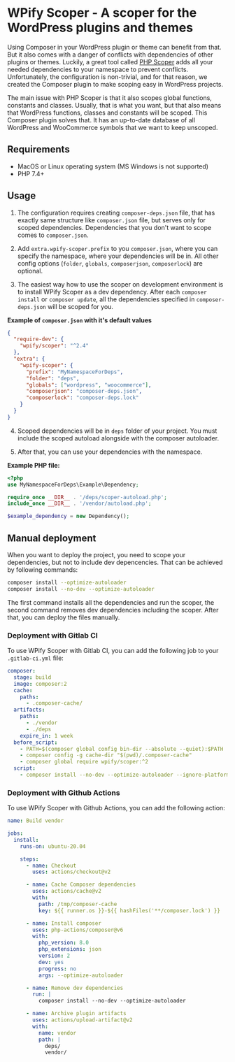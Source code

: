 # WPify Scoper - A scoper for the WordPress plugins and themes

Using Composer in your WordPress plugin or theme can benefit from that. But it also comes with a danger of conflicts with dependencies of other plugins or themes. Luckily, a great tool called [PHP Scoper](https://github.com/humbug/php-scoper) adds all your needed dependencies to your namespace to prevent conflicts. Unfortunately, the configuration is non-trivial, and for that reason, we created the Composer plugin to make scoping easy in WordPress projects.

The main issue with PHP Scoper is that it also scopes global functions, constants and classes. Usually, that is what you want, but that also means that WordPress functions, classes and constants will be scoped. This Composer plugin solves that. It has an up-to-date database of all WordPress and WooCommerce symbols that we want to keep unscoped.

## Requirements

* MacOS or Linux operating system (MS Windows is not supported)
* PHP 7.4+

## Usage

1. The configuration requires creating `composer-deps.json` file, that has exactly same structure like `composer.json` file, but serves only for scoped dependencies. Dependencies that you don't want to scope comes to `composer.json`.

2. Add `extra.wpify-scoper.prefix` to you `composer.json`, where you can specify the namespace, where your dependencies will be in. All other config options (`folder`, `globals`, `composerjson`, `composerlock`) are optional. 

3. The easiest way how to use the scoper on development environment is to install WPify Scoper as a dev dependency. After each `composer install` or `composer update`, all the dependencies specified in `composer-deps.json` will be scoped for you.

**Example of `composer.json` with it's default values**

```json
{
  "require-dev": {
    "wpify/scoper": "^2.4"
  },
  "extra": {
	"wpify-scoper": {
	  "prefix": "MyNamespaceForDeps",
	  "folder": "deps",
	  "globals": ["wordpress", "woocommerce"],
	  "composerjson": "composer-deps.json",
	  "composerlock": "composer-deps.lock"
	}
  }
}
```

4. Scoped dependencies will be in `deps` folder of your project. You must include the scoped autoload alongside with the composer autoloader.

5. After that, you can use your dependencies with the namespace.

**Example PHP file:**

```php
<?php
use MyNamespaceForDeps\Example\Dependency;

require_once __DIR__ . '/deps/scoper-autoload.php';
include_once __DIR__ . '/vendor/autoload.php';

$example_dependency = new Dependency();

```

## Manual deployment

When you want to deploy the project, you need to scope your dependencies, but not to include dev depencencies. That can be achieved by following commands:

```bash
composer install --optimize-autoloader
composer install --no-dev --optimize-autoloader
```

The first command installs all the dependencies and run the scoper, the second command removes dev dependencies including the scoper. After that, you can deploy the files manually.

### Deployment with Gitlab CI

To use WPify Scoper with Gitlab CI, you can add the following job to your `.gitlab-ci.yml` file:

```yaml
composer:
  stage: build
  image: composer:2
  cache:
    paths:
      - .composer-cache/
  artifacts:
    paths:
      - ./vendor
      - ./deps
    expire_in: 1 week
  before_script:
    - PATH=$(composer global config bin-dir --absolute --quiet):$PATH
    - composer config -g cache-dir "$(pwd)/.composer-cache"
    - composer global require wpify/scoper:^2
  script:
    - composer install --no-dev --optimize-autoloader --ignore-platform-reqs
```

### Deployment with Github Actions

To use WPify Scoper with Github Actions, you can add the following action:

```yaml
name: Build vendor

jobs:
  install:
    runs-on: ubuntu-20.04

    steps:
      - name: Checkout
        uses: actions/checkout@v2

      - name: Cache Composer dependencies
        uses: actions/cache@v2
        with:
          path: /tmp/composer-cache
          key: ${{ runner.os }}-${{ hashFiles('**/composer.lock') }}

      - name: Install composer
        uses: php-actions/composer@v6
        with:
          php_version: 8.0
          php_extensions: json
          version: 2
          dev: yes
          progress: no
          args: --optimize-autoloader

      - name: Remove dev dependencies
        run: |
          composer install --no-dev --optimize-autoloader

      - name: Archive plugin artifacts
        uses: actions/upload-artifact@v2
        with:
          name: vendor
          path: |
            deps/
            vendor/
```
